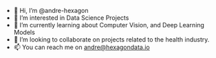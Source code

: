- 👋 Hi, I’m @andre-hexagon
- 👀 I’m interested in Data Science Projects
- 🌱 I’m currently learning about Computer Vision, and Deep Learning Models
- 💞️ I’m looking to collaborate on projects related to the health industry.
- 📫 You can reach me on andre@hexagondata.io
